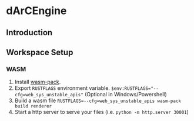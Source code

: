 # dArCEngine

## Introduction

## Workspace Setup

### WASM

1. Install [wasm-pack](https://rustwasm.github.io/wasm-pack/installer/).
2. Export `RUSTFLAGS` environment variable. `$env:RUSTFLAGS="--cfg=web_sys_unstable_apis"` (Optional in Windows/Powershell)
3. Build a wasm file `RUSTFLAGS=--cfg=web_sys_unstable_apis wasm-pack build renderer`
4. Start a http server to serve your files (i.e. `python -m http.server 30001`)

